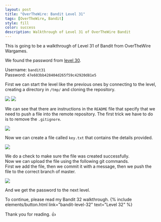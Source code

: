 ```yaml
---
layout: post
title: "OverTheWire: Bandit Level 31"
tags: [OverTheWire, Bandit]
style: fill
color: success
description: Walkthrough of Level 31 of OverTheWire Bandit
---
```


This is going to be a walkthrough of Level 31 of Bandit from OverTheWire Wargames.

We found the password from [level 30](bandit-level-30).

Username: `bandit31`  
Password: `47e603bb428404d265f59c42920d81e5`

First we can start the level like the previous ones by connecting to the level, creating a directory in `/tmp/` and cloning the repository.

![](/assets/posts/OverTheWire/Bandit/Bandit31/picture1.png)
![](/assets/posts/OverTheWire/Bandit/Bandit31/picture2.png)

We can see that there are instructions in the `README` file that specify that we need to push a file into the remote repository. The first trick we have to do is to remove the `.gitignore`.

![](/assets/posts/OverTheWire/Bandit/Bandit31/picture3.png)

Now we can create a file called `key.txt` that contains the details provided.

![](/assets/posts/OverTheWire/Bandit/Bandit31/picture4.png)

We do a check to make sure the file was created successfully.  
Now we can upload the file using the following git commands.  
First we add the file, then we commit it with a message, then we push the file to the correct branch of master.

![](/assets/posts/OverTheWire/Bandit/Bandit31/picture5.png)

And we get the password to the next level.

To continue, please read my Bandit 32 walkthrough. {% include elements/button.html link="bandit-level-32" text="Level 32" %}

Thank you for reading. :+1: